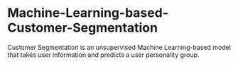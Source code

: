 # Machine-Learning-based-Customer-Segmentation
Customer Segmentation is an unsupervised Machine Learning-based model that takes user information and predicts a user personality group.
